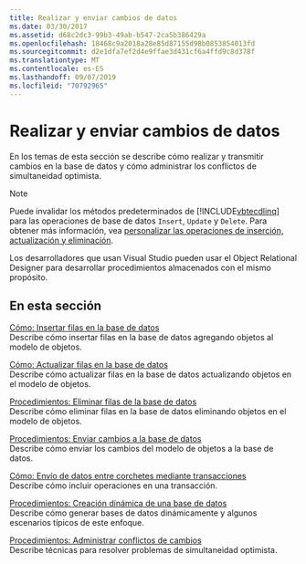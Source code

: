 ```yaml
---
title: Realizar y enviar cambios de datos
ms.date: 03/30/2017
ms.assetid: d68c2dc3-99b3-49ab-b547-2ca5b386429a
ms.openlocfilehash: 18468c9a2018a28e85d87155d98b0853854013fd
ms.sourcegitcommit: d2e1dfa7ef2d4e9ffae3d431cf6a4ffd9c8d378f
ms.translationtype: MT
ms.contentlocale: es-ES
ms.lasthandoff: 09/07/2019
ms.locfileid: "70792965"
---
```

# <a name="making-and-submitting-data-changes"></a>Realizar y enviar cambios de datos

En los temas de esta sección se describe cómo realizar y transmitir cambios en la base de datos y cómo administrar los conflictos de simultaneidad optimista.

> [!NOTE]
> Puede invalidar los métodos predeterminados de [!INCLUDE[vbtecdlinq](../../../../../../includes/vbtecdlinq-md.md)] para las operaciones de base de datos `Insert`, `Update` y `Delete`. Para obtener más información, vea [personalizar las operaciones de inserción, actualización y eliminación](customizing-insert-update-and-delete-operations.md).
>
> Los desarrolladores que usan Visual Studio pueden usar el Object Relational Designer para desarrollar procedimientos almacenados con el mismo propósito.

## <a name="in-this-section"></a>En esta sección

[Cómo: Insertar filas en la base de datos](how-to-insert-rows-into-the-database.md) \
Describe cómo insertar filas en la base de datos agregando objetos al modelo de objetos.

[Cómo: Actualizar filas en la base de datos](how-to-update-rows-in-the-database.md) \
Describe cómo actualizar filas en la base de datos actualizando objetos en el modelo de objetos.

[Procedimientos: Eliminar filas de la base de datos](how-to-delete-rows-from-the-database.md) \
Describe cómo eliminar filas en la base de datos eliminando objetos en el modelo de objetos.

[Procedimientos: Enviar cambios a la base de datos](how-to-submit-changes-to-the-database.md) \
Describe cómo enviar los cambios del modelo de objetos a la base de datos.

[Cómo: Envío de datos entre corchetes mediante transacciones](how-to-bracket-data-submissions-by-using-transactions.md) \
Describe cómo incluir operaciones en una transacción.

[Procedimientos: Creación dinámica de una base de datos](how-to-dynamically-create-a-database.md) \
Describe cómo generar bases de datos dinámicamente y algunos escenarios típicos de este enfoque.

[Procedimientos: Administrar conflictos de cambios](how-to-manage-change-conflicts.md) \
Describe técnicas para resolver problemas de simultaneidad optimista.
